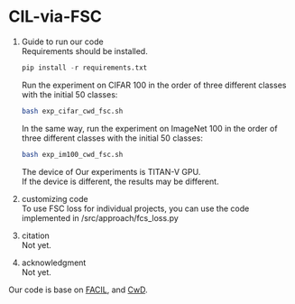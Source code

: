 # CIL-via-FSC

1. Guide to run our code  
    Requirements should be installed.
    ```python
    pip install -r requirements.txt
    ```
    Run the experiment on CIFAR 100 in the order of three different classes with the initial 50 classes:  
    ```bash
    bash exp_cifar_cwd_fsc.sh
    ```  
    In the same way, run the experiment on ImageNet 100 in the order of three different classes with the initial 50 classes:  
    ```bash
    bash exp_im100_cwd_fsc.sh
    ```  
    The device of Our experiments is TITAN-V GPU.  
    If the device is different, the results may be different.   

2. customizing code  
To use FSC loss for individual projects, you can use the code implemented in /src/approach/fcs_loss.py

3. citation  
Not yet.

4. acknowledgment  
Not yet.

Our code is base on [FACIL](https://github.com/mmasana/FACIL), and [CwD](https://github.com/Yujun-Shi/CwD). 
